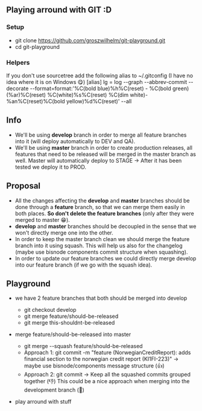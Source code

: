## Playing arround with GIT :D 

### Setup 
- git clone https://github.com/groszwilhelm/git-playground.git
- cd git-playground

### Helpers
  If you don't use sourcetree add the following alias to ~/.gitconfig (I have no idea where it is on Windows 😋)
  [alias]
  lg = log --graph --abbrev-commit --decorate --format=format:'%C(bold blue)%h%C(reset) - %C(bold green)(%ar)%C(reset) %C(white)%s%C(reset) %C(dim white)- %an%C(reset)%C(bold yellow)%d%C(reset)' --all

## Info

- We'll be using **develop** branch in order to merge all feature branches into it (will deploy automatically to DEV and QA).
- We'll be using **master** branch in order to create production releases, all features that need to be released will be merged in the master branch as well. Master will automatically deploy to STAGE -> After it has been tested we deploy it to PROD.

## Proposal
- All the changes affecting the **develop** and **master** branches should be done through a **feature** branch, so that we can merge them easily in both places. **So don't delete the feature branches** (only after they were merged to master 😁).
- **develop** and **master** branches should be decoupled in the sense that we won't directly merge one into the other.
- In order to keep the master branch clean we should merge the feature branch into it using squash. This will help us also for the changelog (maybe use bisnode components commit structure when squashing).
- In order to update our feature branches we could directly merge develop into our feature branch (if we go with the squash idea).

## Playground
- we have 2 feature branches that both should be merged into develop
  - git checkout develop
  - git merge feature/should-be-released
  - git merge this-shouldnt-be-released

- merge feature/should-be-released into master
  - git merge --squash feature/should-be-released
  - Approach 1: git commit -m "feature (NorwegianCreditReport): adds financial section to the norwegian credit report (KI1FI-223)" -> maybe use bisnode/components message structure (👍)
  - Approach 2: git commit -> Keep all the squashed commits grouped together (👎) This could be a nice approach when merging into the development branch (🤷‍)

- play arround with stuff
